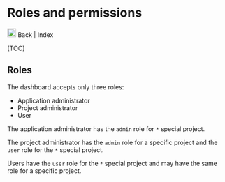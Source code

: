 # Roles and permissions

<a hx-get="/documentation/index.md"> <img height="20" src="/assets/chevron-left-duo.svg" width="20"/> Back </a> | <a 
hx-get="/documentation/index.md"> Index </a> 

[TOC]

## Roles

The dashboard accepts only three roles:
* Application administrator
* Project administrator
* User

The application administrator has the `admin` role for `*` special project.

The project administrator has the `admin` role for a specific project and the `user` role for the `*` special project.

Users have the `user` role for the `*` special project and may have the same role for a specific project.

